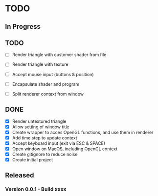 # TODO


## In Progress


## TODO

- [ ] Render triangle with customer shader from file
- [ ] Render triangle with texture
- [ ] Accept mouse input (buttons & position)

- [ ] Encapsulate shader and program
- [ ] Split renderer context from window


## DONE
- [x] Render untextured triangle
- [x] Allow setting of window title
- [x] Create wrapper to acces OpenGL functions, and use them in renderer
- [x] Add time step to update context
- [x] Accept keyboard input (exit via ESC & SPACE)
- [x] Open window on MacOS, including OpenGL context
- [x] Create gitignore to reduce noise
- [x] Create initial project

## Released


### Version 0.0.1 - Build xxxx

